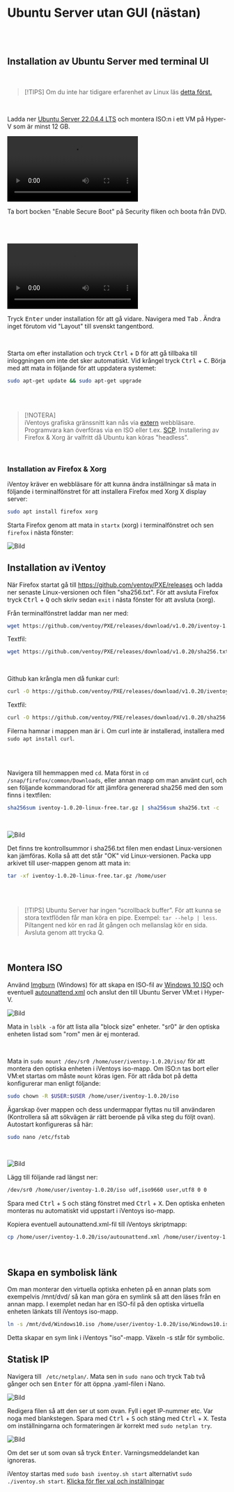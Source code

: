 # Ubuntu Server utan GUI (nästan)  

</br>

<!-- toc -->

</br>

## Installation av Ubuntu Server med terminal UI  

</br>  

> [!TIPS]
> Om du inte har tidigare erfarenhet av Linux läs [detta först.](./omlinux.md)  

</br>  

Ladda ner [Ubuntu Server 22.04.4 LTS](https://ubuntu.com/download/server/thank-you?version=22.04.4&architecture=amd64&lts=true "Ubuntu Server LTS länk") och montera ISO:n i ett VM på
Hyper-V som är minst 12 GB.

<video src="./video/Edit_VM.mp4" controls></video>

Ta bort bocken "Enable Secure Boot" på Security fliken och boota från DVD.  
</br>  
</br>  

<video src="./video/ubuntu_install.mp4" controls></video>

Tryck <kbd>Enter</kbd> under installation för att gå vidare. Navigera med <kbd>Tab</kbd> . Ändra inget förutom vid "Layout" till svenskt tangentbord.  

</br>  

Starta om efter installation och tryck <kbd>Ctrl</kbd> + <kbd>D</kbd> för att gå tillbaka till inloggningen om inte det sker automatiskt.
Vid krångel tryck <kbd>Ctrl</kbd>  +  <kbd>C</kbd>. Börja med att mata in följande för att uppdatera systemet:  

````bash  
sudo apt-get update && sudo apt-get upgrade
````  

</br>  
</br>  

> [!NOTERA]  
> iVentoys grafiska gränssnitt kan nås via [extern](./iventoy.md#Öppna-gränssnittet-externt) webbläsare. Programvara kan överföras via en ISO eller t.ex. [SCP](./filetransfer_windows_linux.md). Installering av Firefox & Xorg är valfritt då Ubuntu kan köras "headless".  

</br>  

### Installation av Firefox & Xorg  

iVentoy kräver en webbläsare för att kunna ändra inställningar så mata in följande i terminalfönstret för att installera Firefox med Xorg X display server:  

````Bash
sudo apt install firefox xorg
````  

Starta Firefox genom att mata in `startx` (xorg) i terminalfönstret och sen `firefox` i nästa fönster:  

![Bild](./UbuntuNOGUI/firefox_start.PNG)  

## Installation av iVentoy  

När Firefox startat gå till <https://github.com/ventoy/PXE/releases> och ladda ner senaste Linux-versionen och filen "sha256.txt".
För att avsluta Firefox tryck <kbd>Ctrl</kbd> + </kbd> <kbd>Q</kbd> och skriv sedan `exit` i nästa fönster för att avsluta (xorg).  

Från terminalfönstret laddar man ner med:  

````bash  
wget https://github.com/ventoy/PXE/releases/download/v1.0.20/iventoy-1.0.20-linux-free.tar.gz
````

Textfil:  

````bash  
wget https://github.com/ventoy/PXE/releases/download/v1.0.20/sha256.txt
````  

</br>  

Github kan krångla men då funkar curl:  

````bash  
curl -O https://github.com/ventoy/PXE/releases/download/v1.0.20/iventoy-1.0.20-linux-free.tar.gz
````

Textfil:  

````bash  
curl -O https://github.com/ventoy/PXE/releases/download/v1.0.20/sha256.txt
````  

Filerna hamnar i mappen man är i. Om curl inte är installerad, installera med `sudo apt install curl`.  

</br>  
</br>  

Navigera till hemmappen med `cd`. Mata först in `cd /snap/firefox/common/Downloads`, eller annan mapp om man använt curl, och sen följande kommandorad för att jämföra genererad sha256 med den som finns i textfilen:

````Bash  
sha256sum iventoy-1.0.20-linux-free.tar.gz | sha256sum sha256.txt -c
````  

</br>

![Bild](./UbuntuNOGUI/sha256sum.jpg)  

Det finns tre kontrollsummor i sha256.txt filen men endast Linux-versionen kan jämföras. Kolla så att det står "OK" vid Linux-versionen. Packa upp arkivet till user-mappen genom att mata in:

````Bash
tar -xf iventoy-1.0.20-linux-free.tar.gz /home/user
````  

</br>  
</br>  

> [!TIPS]
> Ubuntu Server har ingen “scrollback buffer”. För att kunna se stora textflöden får man köra en pipe.
> Exempel: `tar --help | less`. Piltangent ned kör en rad åt gången och mellanslag kör en sida. Avsluta genom att trycka Q.

</br>  

## Montera ISO  

Använd [Imgburn](./imgburn.md) (Windows) för att skapa en ISO-fil av [Windows 10 ISO](https://www.microsoft.com/sv-se/software-download/windows10 "Windows 10 ISO länk") och eventuell [autounattend.xml](./skript.md) och anslut den till Ubuntu Server VM:et i Hyper-V.

![Bild](./UbuntuNOGUI/dvd1.jpg)  

Mata in `lsblk -a` för att lista alla "block size" enheter. "sr0" är den optiska enheten listad som "rom" men är ej monterad.

</br>

Mata in `sudo mount /dev/sr0 /home/user/iventoy-1.0.20/iso/` för att montera den optiska enheten i iVentoys iso-mapp. Om ISO:n tas bort eller VM:et startas om måste `mount` köras igen. För att råda bot på detta konfigurerar man enligt följande:  

````Bash
sudo chown -R $USER:$USER /home/user/iventoy-1.0.20/iso  
````  

Ägarskap över mappen och dess undermappar flyttas nu till användaren (Kontrollera så att sökvägen är rätt beroende på vilka steg du följt ovan). Autostart konfigureras så här:  

````Bash
sudo nano /etc/fstab  
````  

</br>  

![Bild](./UbuntuNOGUI/fstab.jpg)  

Lägg till följande rad längst ner:  

````Bash  
/dev/sr0 /home/user/iventoy-1.0.20/iso udf,iso9660 user,utf8 0 0  
````  

Spara med <kbd>Ctrl</kbd> + <kbd>S</kbd> och stäng fönstret med <kbd>Ctrl</kbd> + <kbd>X</kbd>. Den optiska enheten monteras nu automatiskt vid uppstart i iVentoys iso-mapp.  

Kopiera eventuell autounattend.xml-fil till iVentoys skriptmapp:

````Bash
cp /home/user/iventoy-1.0.20/iso/autounattend.xml /home/user/iventoy-1.0.20/user/scripts/
````  

</br>  

## Skapa en symbolisk länk  

Om man monterar den virtuella optiska enheten på en annan plats som exempelvis /mnt/dvd/ så kan man göra en symlink så att den läses från en annan mapp. I exemplet nedan har en ISO-fil på den optiska virtuella enheten länkats till iVentoys iso-mapp.  

````Bash
ln -s /mnt/dvd/Windows10.iso /home/user/iventoy-1.0.20/iso/Windows10.iso
````  

Detta skapar en sym link i iVentoys "iso"-mapp. Växeln -s står för symbolic.  

## Statisk IP  

Navigera till ` /etc/netplan/`. Mata sen in `sudo nano` och tryck <kbd>Tab</kbd> två gånger och sen <kbd>Enter</kbd> för att öppna .yaml-filen i Nano.  

![Bild](./UbuntuNOGUI/net.jpg)  

Redigera filen så att den ser ut som ovan. Fyll i eget IP-nummer etc. Var noga med blankstegen. Spara med <kbd>Ctrl</kbd> + <kbd>S</kbd> och stäng med <kbd>Ctrl</kbd> + <kbd>X</kbd>. Testa om inställningarna och formateringen är korrekt med `sudo netplan try`.  

![Bild](./UbuntuNOGUI/netplan_try.jpg)  

Om det ser ut som ovan så tryck <kbd>Enter</kbd>. Varningsmeddelandet kan ignoreras.  

iVentoy startas med `sudo bash iventoy.sh start` alternativt `sudo ./iventoy.sh start`. [Klicka för fler val och inställningar](./iventoy.md)  
